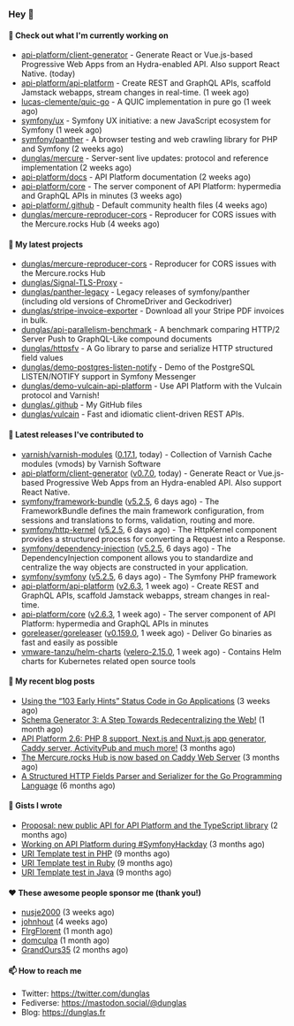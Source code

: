 ### Hey 👋

#### 👷 Check out what I'm currently working on

- [api-platform/client-generator](https://github.com/api-platform/client-generator) - Generate React or Vue.js-based Progressive Web Apps from an Hydra-enabled API. Also support React Native. (today)
- [api-platform/api-platform](https://github.com/api-platform/api-platform) - Create REST and GraphQL APIs, scaffold Jamstack webapps, stream changes in real-time. (1 week ago)
- [lucas-clemente/quic-go](https://github.com/lucas-clemente/quic-go) - A QUIC implementation in pure go (1 week ago)
- [symfony/ux](https://github.com/symfony/ux) - Symfony UX initiative: a new JavaScript ecosystem for Symfony (1 week ago)
- [symfony/panther](https://github.com/symfony/panther) - A browser testing and web crawling library for PHP and Symfony (2 weeks ago)
- [dunglas/mercure](https://github.com/dunglas/mercure) - Server-sent live updates: protocol and reference implementation (2 weeks ago)
- [api-platform/docs](https://github.com/api-platform/docs) - API Platform documentation (2 weeks ago)
- [api-platform/core](https://github.com/api-platform/core) - The server component of API Platform: hypermedia and GraphQL APIs in minutes (3 weeks ago)
- [api-platform/.github](https://github.com/api-platform/.github) - Default community health files (4 weeks ago)
- [dunglas/mercure-reproducer-cors](https://github.com/dunglas/mercure-reproducer-cors) - Reproducer for CORS issues with the Mercure.rocks Hub (4 weeks ago)

#### 🌱 My latest projects

- [dunglas/mercure-reproducer-cors](https://github.com/dunglas/mercure-reproducer-cors) - Reproducer for CORS issues with the Mercure.rocks Hub
- [dunglas/Signal-TLS-Proxy](https://github.com/dunglas/Signal-TLS-Proxy) - 
- [dunglas/panther-legacy](https://github.com/dunglas/panther-legacy) - Legacy releases of symfony/panther (including old versions of ChromeDriver and Geckodriver)
- [dunglas/stripe-invoice-exporter](https://github.com/dunglas/stripe-invoice-exporter) - Download all your Stripe PDF invoices in bulk.
- [dunglas/api-parallelism-benchmark](https://github.com/dunglas/api-parallelism-benchmark) - A benchmark comparing HTTP/2 Server Push to GraphQL-Like compound documents
- [dunglas/httpsfv](https://github.com/dunglas/httpsfv) - A Go library to parse and serialize HTTP structured field values
- [dunglas/demo-postgres-listen-notify](https://github.com/dunglas/demo-postgres-listen-notify) - Demo of the PostgreSQL LISTEN/NOTIFY support in Symfony Messenger
- [dunglas/demo-vulcain-api-platform](https://github.com/dunglas/demo-vulcain-api-platform) - Use API Platform with the Vulcain protocol and Varnish!
- [dunglas/.github](https://github.com/dunglas/.github) - My GitHub files
- [dunglas/vulcain](https://github.com/dunglas/vulcain) - Fast and idiomatic client-driven REST APIs.

#### 🔭 Latest releases I've contributed to

- [varnish/varnish-modules](https://github.com/varnish/varnish-modules) ([0.17.1](https://github.com/varnish/varnish-modules/releases/tag/0.17.1), today) - Collection of Varnish Cache modules (vmods) by Varnish Software
- [api-platform/client-generator](https://github.com/api-platform/client-generator) ([v0.7.0](https://github.com/api-platform/client-generator/releases/tag/v0.7.0), today) - Generate React or Vue.js-based Progressive Web Apps from an Hydra-enabled API. Also support React Native.
- [symfony/framework-bundle](https://github.com/symfony/framework-bundle) ([v5.2.5](https://github.com/symfony/framework-bundle/releases/tag/v5.2.5), 6 days ago) - The FrameworkBundle defines the main framework configuration, from sessions and translations to forms, validation, routing and more.
- [symfony/http-kernel](https://github.com/symfony/http-kernel) ([v5.2.5](https://github.com/symfony/http-kernel/releases/tag/v5.2.5), 6 days ago) - The HttpKernel component provides a structured process for converting a Request into a Response.
- [symfony/dependency-injection](https://github.com/symfony/dependency-injection) ([v5.2.5](https://github.com/symfony/dependency-injection/releases/tag/v5.2.5), 6 days ago) - The DependencyInjection component allows you to standardize and centralize the way objects are constructed in your application.
- [symfony/symfony](https://github.com/symfony/symfony) ([v5.2.5](https://github.com/symfony/symfony/releases/tag/v5.2.5), 6 days ago) - The Symfony PHP framework
- [api-platform/api-platform](https://github.com/api-platform/api-platform) ([v2.6.3](https://github.com/api-platform/api-platform/releases/tag/v2.6.3), 1 week ago) - Create REST and GraphQL APIs, scaffold Jamstack webapps, stream changes in real-time.
- [api-platform/core](https://github.com/api-platform/core) ([v2.6.3](https://github.com/api-platform/core/releases/tag/v2.6.3), 1 week ago) - The server component of API Platform: hypermedia and GraphQL APIs in minutes
- [goreleaser/goreleaser](https://github.com/goreleaser/goreleaser) ([v0.159.0](https://github.com/goreleaser/goreleaser/releases/tag/v0.159.0), 1 week ago) - Deliver Go binaries as fast and easily as possible
- [vmware-tanzu/helm-charts](https://github.com/vmware-tanzu/helm-charts) ([velero-2.15.0](https://github.com/vmware-tanzu/helm-charts/releases/tag/velero-2.15.0), 1 week ago) - Contains Helm charts for Kubernetes related open source tools

#### 📜 My recent blog posts

- [Using the “103 Early Hints” Status Code in Go Applications](http://feedproxy.google.com/~r/dunglas/~3/WDhgVmMJ2T0/) (3 weeks ago)
- [Schema Generator 3: A Step Towards Redecentralizing the Web!](http://feedproxy.google.com/~r/dunglas/~3/-eYprhFHaXA/) (1 month ago)
- [API Platform 2.6: PHP 8 support, Next.js and Nuxt.js app generator, Caddy server, ActivityPub and much more!](http://feedproxy.google.com/~r/dunglas/~3/X1dkcrZS-qU/) (3 months ago)
- [The Mercure.rocks Hub is now based on Caddy Web Server](http://feedproxy.google.com/~r/dunglas/~3/MjBonxZ_8uQ/) (3 months ago)
- [A Structured HTTP Fields Parser and Serializer for the Go Programming Language](http://feedproxy.google.com/~r/dunglas/~3/ZbYscZI8Qx8/) (6 months ago)

#### 📓 Gists I wrote

- [Proposal: new public API for API Platform and the TypeScript library](https://gist.github.com/4da2026f34bf7f18e1db955ef8a9b417) (2 months ago)
- [Working on API Platform during #SymfonyHackday](https://gist.github.com/3949272d40e6390cdd2850a4f312a02a) (3 months ago)
- [URI Template test in PHP](https://gist.github.com/5b10b586427cf66e78a968f82f80691a) (9 months ago)
- [URI Template test in Ruby](https://gist.github.com/ec793690f66167cb849c02284ecf748d) (9 months ago)
- [URI Template test in Java](https://gist.github.com/788b70312231d24e46d7632c634784f5) (9 months ago)

#### ❤️ These awesome people sponsor me (thank you!)

- [nusje2000](https://github.com/nusje2000) (3 weeks ago)
- [johnhout](https://github.com/johnhout) (4 weeks ago)
- [FlrgFlorent](https://github.com/FlrgFlorent) (1 month ago)
- [domculpa](https://github.com/domculpa) (1 month ago)
- [GrandOurs35](https://github.com/GrandOurs35) (2 months ago)

#### 📫 How to reach me

- Twitter: https://twitter.com/dunglas
- Fediverse: https://mastodon.social/@dunglas
- Blog: https://dunglas.fr
